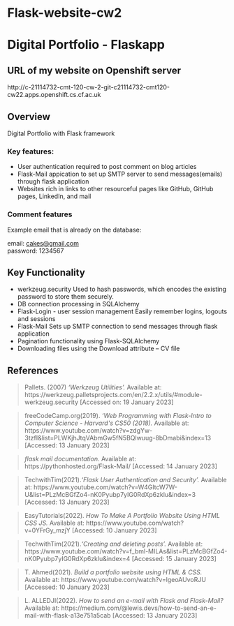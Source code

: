 # Flask-website-cw2
<h1>Digital Portfolio - Flaskapp</h1>


<h2>URL of my website on Openshift server</h2>
http://c-21114732-cmt-120-cw-2-git-c21114732-cmt120-cw22.apps.openshift.cs.cf.ac.uk

<h2>Overview</h2>
Digital Portfolio with Flask framework

<h3>Key features:</h3>
<ul>
<li>User authentication required to post comment on blog articles</li>
<li>Flask-Mail appication to set up SMTP server to send messages(emails) through flask application</li>
<li>Websites rich in links to other resourceful pages like GitHub, GitHub pages, LinkedIn, and mail</li>
</ul>

<h3>Comment features</h3>
Example email that is already on the database:

email: cakes@gmail.com <br>
password: 1234567


<h2>Key Functionality</h2>
<ul>
<li>werkzeug.security
Used to hash passwords, which encodes the existing password to store them securely. </li>

<li>DB connection processing in SQLAlchemy</li>

<li>Flask-Login - user session management
Easily remember logins, logouts and sessions</li>

<li>Flask-Mail
Sets up SMTP connection to send messages through flask application</li>

<li>Pagination functionality using Flask-SQLAlchemy</li>

<li>Downloading files using the Download attribute – CV file</li>
</ul>

<h2>References</h2>
<blockquote>Pallets. (2007)<i> ‘Werkzeug Utilities’. </i>Available at: https://werkzeug.palletsprojects.com/en/2.2.x/utils/#module-werkzeug.security [Accessed on: 19 January 2023]</blockquote>

<blockquote>freeCodeCamp.org(2019). <i>‘Web Programming with Flask-Intro to Computer Science - Harvard's CS50 (2018).</i> Available at: https://www.youtube.com/watch?v=zdgYw-3tzfI&list=PLWKjhJtqVAbmGw5fN5BQlwuug-8bDmabi&index=13 [Accessed: 13 January 2023]</blockquote>

<blockquote><i>flask mail documentation. </i>Available at: https://pythonhosted.org/Flask-Mail/ [Accessed: 14 January 2023]</blockquote>

<blockquote>TechwithTim(2021).<i>‘Flask User Authentication and Security’.</i> Available at: https://www.youtube.com/watch?v=W4GItcW7W-U&list=PLzMcBGfZo4-nK0Pyubp7yIG0RdXp6zklu&index=3 [Accessed: 13 January 2023]</blockquote>

<blockquote> EasyTutorials(2022). <i>How To Make A Portfolio Website Using HTML CSS JS.</i> Available at: https://www.youtube.com/watch?v=0YFrGy_mzjY [Accessed: 10 January 2023] </blockquote>

<blockquote>TechwithTim(2021).<i>‘Creating and deleting posts’.</i> Available at: https://www.youtube.com/watch?v=f_bml-MILAs&list=PLzMcBGfZo4-nK0Pyubp7yIG0RdXp6zklu&index=4 [Accessed: 15 January 2023]</blockquote>

<blockquote> T. Ahmed(2021).<i> Build a portfolio website using HTML & CSS.</i> Available at: https://www.youtube.com/watch?v=lgeoAUvoRJU [Accessed: 10 January 2023]</blockquote>

<blockquote> L. ALLEDJI(2022).<i> How to send an e-mail with Flask and Flask-Mail?</i> Available at: https://medium.com/@lewis.devs/how-to-send-an-e-mail-with-flask-a13e751a5cab  [Accessed: 13 January 2023]</blockquote>
